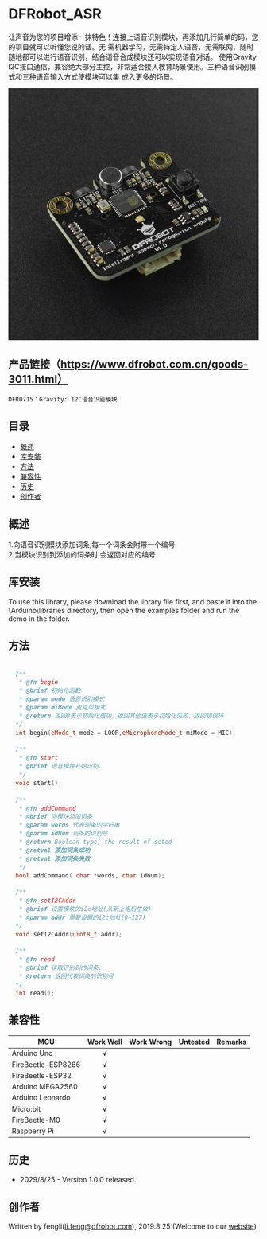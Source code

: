 # DFRobot_ASR
  让声音为您的项目增添一抹特色！连接上语音识别模块，再添加几行简单的码，您的项目就可以听懂您说的话。无
  需机器学习，无需特定人语音，无需联网，随时随地都可以进行语音识别，结合语音合成模块还可以实现语音对话。
  使用Gravity 
  I2C接口通信，兼容绝大部分主控，非常适合接入教育场景使用。三种语音识别模式和三种语音输入方式使模块可以集
  成入更多的场景。

![产品效果图片](./resources/images/DFR0715.png)


## 产品链接（https://www.dfrobot.com.cn/goods-3011.html）

    DFR0715：Gravity: I2C语音识别模块
   
## 目录

  * [概述](#概述)
  * [库安装](#库安装)
  * [方法](#方法)
  * [兼容性](#兼容性)
  * [历史](#历史)
  * [创作者](#创作者)

## 概述
  1.向语音识别模块添加词条,每一个词条会附带一个编号<br>
  2.当模块识别到添加的词条时,会返回对应的编号<br>
## 库安装
To use this library, please download the library file first, and paste it into the \Arduino\libraries directory, then open the examples folder and run the demo in the folder.

## 方法

```C++

  /**
   * @fn begin
   * @brief 初始化函数
   * @param mode 语音识别模式
   * @param miMode 麦克风模式
   * @return 返回0表示初始化成功，返回其他值表示初始化失败，返回错误码
  */
  int begin(eMode_t mode = LOOP,eMicrophoneMode_t miMode = MIC);
  
  /**
   * @fn start
   * @brief 语音模块开始识别.
   */
  void start();
   
  /**
   * @fn addCommand
   * @brief 向模块添加词条
   * @param words 代表词条的字符串
   * @param idNum 词条的识别号
   * @return Boolean type, the result of seted
   * @retval 添加词条成功
   * @retval 添加词条失败
   */
  bool addCommand( char *words, char idNum);
  
  /**
   * @fn setI2CAddr
   * @brief 设置模块的i2c地址(从新上电后生效)
   * @param addr 需要设置的i2c地址(0~127)
  */
  void setI2CAddr(uint8_t addr);
   
  /**
   * @fn read
   * @brief 读取识别到的词条.
   * @return 返回代表词条的识别号
  */
  int read();

```

## 兼容性
MCU                | Work Well    | Work Wrong   | Untested    | Remarks
------------------ | :----------: | :----------: | :---------: | -----
Arduino Uno        |      √       |              |             | 
FireBeetle-ESP8266        |      √       |              |             | 
FireBeetle-ESP32        |      √       |              |             | 
Arduino MEGA2560        |      √       |              |             | 
Arduino Leonardo|      √       |              |             | 
Micro:bit        |      √       |              |             | 
FireBeetle-M0        |      √       |              |             | 
Raspberry Pi      |      √       |              |             | 

## 历史

- 2029/8/25 - Version 1.0.0 released.

## 创作者

Written by fengli(li.feng@dfrobot.com), 2019.8.25 (Welcome to our [website](https://www.dfrobot.com/))





